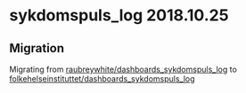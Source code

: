 # sykdomspuls_log 2018.10.25

## Migration

Migrating from [raubreywhite/dashboards_sykdomspuls_log](https://www.github.com/raubreywhite/dashboards_sykdomspuls_log/) to [folkehelseinstituttet/dashboards_sykdomspuls_log](https://www.github.com/folkehelseinstituttet/dashboards_sykdomspuls_log/)